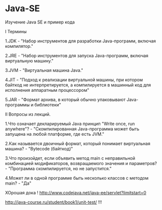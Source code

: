 # Java-SE
Изучение Java SE и пример кода

I Термины

1.JDK - "Набор инструментов для разработки Java-программ, включая компилятор."

2.JRE - "Набор инструментов для запуска Java-программ, включая виртуальную машину."

3.JVM - "Виртуальная машина Java."

4.JIT - "Подход к реализации виртуальной машины, при котором байткод не 
интерпретируется, а компилируется в машинный код для исполнения аппаратным процессором"

5.JAR - "Формат архива, в который обычно упаковывают Java-программы и библиотеки"

II Вопросы из лекций.

1.Что означает декларируемый Java принцип "Write once, run anywhere"? - "Скомпилированная Java-программа может быть запущена на любой платформе, где есть JVM."

2.Как называется двоичный формат, который понимает виртуальная машина? - "Bytecode (байткод)"

3.Что произойдет, если объявить метод main с неправильной комбинацией модификаторов, 
возвращаемого значения и параметров? - "Программа скомпилируется, но не запустится."

4.Может ли в одной программе быть несколько классов с методом main? -  "Да" 

ХОрошая дока !
http://www.codejava.net/java-ee/servlet?limitstart=0

http://java-course.ru/student/book1/unit-test/ !!!

